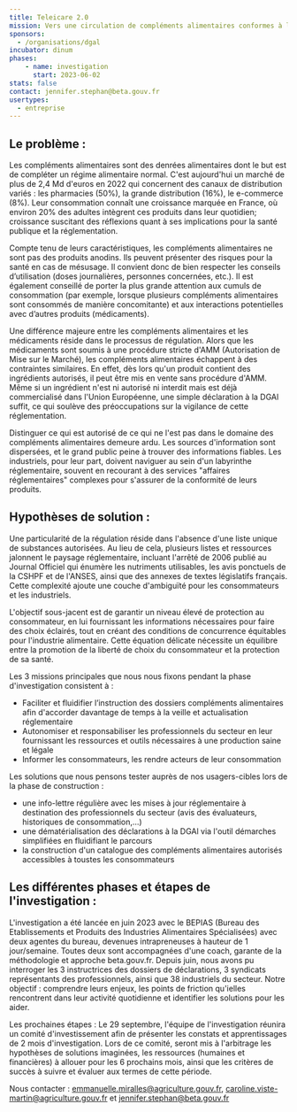 ```yaml
---
title: Teleicare 2.0
mission: Vers une circulation de compléments alimentaires conformes à la réglementation, sûrs en termes de santé publique et adaptés aux besoins physiologiques des consommateurs
sponsors: 
  - /organisations/dgal
incubator: dinum
phases:
    - name: investigation
      start: 2023-06-02
stats: false
contact: jennifer.stephan@beta.gouv.fr
usertypes:
  - entreprise
---
```


## Le problème : 

Les compléments alimentaires sont des denrées alimentaires dont le but est de compléter un régime alimentaire normal. C'est aujourd'hui un marché de plus de 2,4 Md d'euros en 2022 qui concernent des canaux de distribution variés : les pharmacies (50%), la grande distribution (16%), le e-commerce (8%). 
Leur consommation connaît une croissance marquée en France, où environ 20% des adultes intègrent ces produits dans leur quotidien; croissance suscitant des réflexions quant à ses implications pour la santé publique et la réglementation.

Compte tenu de leurs caractéristiques, les compléments alimentaires ne sont pas des produits anodins. Ils peuvent présenter des risques pour la santé en cas de mésusage. Il convient donc de bien respecter les conseils d’utilisation (doses journalières, personnes concernées, etc.). Il est également conseillé de porter la plus grande attention aux cumuls de consommation (par exemple, lorsque plusieurs compléments alimentaires sont consommés de manière concomitante) et aux interactions potentielles avec d’autres produits (médicaments).

Une différence majeure entre les compléments alimentaires et les médicaments réside dans le processus de régulation. Alors que les médicaments sont soumis à une procédure stricte d'AMM (Autorisation de Mise sur le Marché), les compléments alimentaires échappent à des contraintes similaires. En effet, dès lors qu'un produit contient des ingrédients autorisés, il peut être mis en vente sans procédure d'AMM. Même si un ingrédient n'est ni autorisé ni interdit mais est déjà commercialisé dans l'Union Européenne, une simple déclaration à la DGAl suffit, ce qui soulève des préoccupations sur la vigilance de cette réglementation.

Distinguer ce qui est autorisé de ce qui ne l'est pas dans le domaine des compléments alimentaires demeure ardu. Les sources d'information sont dispersées, et le grand public peine à trouver des informations fiables. Les industriels, pour leur part, doivent naviguer au sein d'un labyrinthe réglementaire, souvent en recourant à des services "affaires réglementaires" complexes pour s'assurer de la conformité de leurs produits.


## Hypothèses de solution : 

Une particularité de la régulation réside dans l'absence d'une liste unique de substances autorisées. Au lieu de cela, plusieurs listes et ressources jalonnent le paysage réglementaire, incluant l'arrêté de 2006 publié au Journal Officiel qui énumère les nutriments utilisables, les avis ponctuels de la CSHPF et de l'ANSES, ainsi que des annexes de textes législatifs français. Cette complexité ajoute une couche d'ambiguïté pour les consommateurs et les industriels.

L'objectif sous-jacent est de garantir un niveau élevé de protection au consommateur, en lui fournissant les informations nécessaires pour faire des choix éclairés, tout en créant des conditions de concurrence équitables pour l'industrie alimentaire. Cette équation délicate nécessite un équilibre entre la promotion de la liberté de choix du consommateur et la protection de sa santé.

Les 3 missions principales que nous nous fixons pendant la phase d'investigation consistent à : 
- Faciliter et fluidifier l’instruction des dossiers compléments alimentaires afin d'accorder davantage de temps à la veille et actualisation réglementaire
- Autonomiser et responsabiliser les professionnels du secteur en leur fournissant les ressources et outils nécessaires à une production saine et légale
- Informer les consommateurs, les rendre acteurs de leur consommation

Les solutions que nous pensons tester auprès de nos usagers-cibles lors de la phase de construction :
- une info-lettre régulière avec les mises à jour réglementaire à destination des professionnels du secteur (avis des évaluateurs, historiques de consommation,...)
- une dématérialisation des déclarations à la DGAl via l'outil démarches simplifiées en fluidifiant le parcours
- la construction d'un catalogue des compléments alimentaires autorisés accessibles à toustes les consommateurs



## Les différentes phases et étapes de l'investigation : 

L'investigation a été lancée en juin 2023 avec le BEPIAS (Bureau des Etablissements et Produits des Industries Alimentaires Spécialisées) avec deux agentes du bureau, devenues intrapreneuses à hauteur de 1 jour/semaine. Toutes deux sont accompagnées d'une coach, garante de la méthodologie et approche beta.gouv.fr.
Depuis juin, nous avons pu interroger les 3 instructrices des dossiers de déclarations, 3 syndicats représentants des professionnels, ainsi que 38 industriels du secteur. Notre objectif : comprendre leurs enjeux, les points de friction qu'ielles rencontrent dans leur activité quotidienne et identifier les solutions pour les aider. 

Les prochaines étapes : 
Le 29 septembre, l'équipe de l'investigation réunira un comité d'investissement afin de présenter les constats et apprentissages de 2 mois d'investigation. Lors de ce comité, seront mis à l'arbitrage les hypothèses de solutions imaginées, les ressources (humaines et financières) à allouer pour les 6 prochains mois, ainsi que les critères de succès à suivre et évaluer aux termes de cette période.  

Nous contacter : emmanuelle.miralles@agriculture.gouv.fr, caroline.viste-martin@agriculture.gouv.fr et jennifer.stephan@beta.gouv.fr
